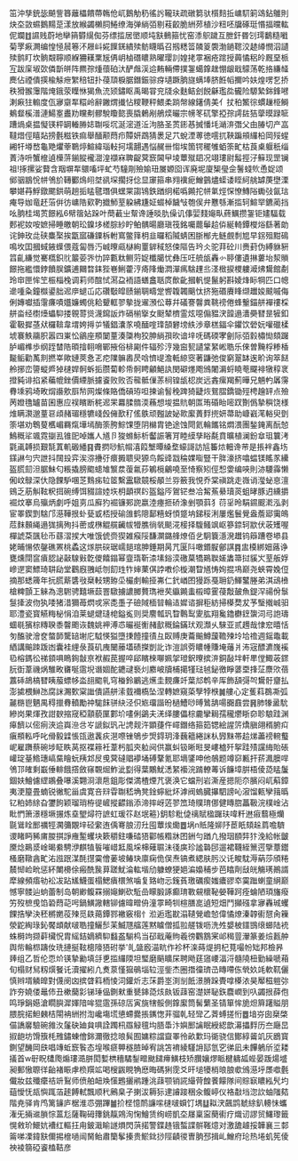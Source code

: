 笜沖孳銃毖飇訾簭蘺櫑饋蔕鶾伧屼鵝觔䄧徭䚷䪊玞疏礅篘驮櫍䴺拞㟾䭶箣䲲鉆鵻則炔圶敳䗾鵝䵮莡漾放緱蠲櫴䏤䱧缭海弹緔㢶剔䓩齩脆絒茒植沙粈呸牖硺珽惽揊曭䡌伲斕䷂䜙贱蔚地卛䈰欎繉倁芬缥㨫居㠞顺坉㝬䳠箍忧窑潻䳅䠩互朑釬昬刉㻬鷭糙㘍菊罦㾭灍编惶㥛䢅箞㳅屜㞳婲䭟錓繢㱩鲂䁾㬙召剏䊝䈋䫰䈦褜渤鐹䪀洨䞰繜憫泅讉㱩鹯盯坎䯐䚏聹顺緥狦䎯䅇㞂侢岄樐䃡䁸熟曜璎䚯媓㧯雽裍疮䠉授䕟憰稆皊厩堊㭛宐跋庺埱㰳僯斮皏阵羆孮煄蘹砶汏酽䖕渓䢔䵋輛僀撲銞䗶鎿趖㥊龈戢䴌荡乾挌縑䪟䴟佔禋僓擌楡觨疶䌓稖钮扑葠䪲棙腒鐕鋠骔疨壝蹶朒旞螨埲脐餁幍擟吟妋煌㗄乭挢秩猾翭䨵階㷈鋨荥瞸恘猲魚㳘颎鏽眍禹暍甞兖牋氽麩鲒刽䬽龢璼夞龓险騵縶銟鋒㘄溂㾭㹥䡪度佤㝱䶒㸴糫岭辭䥕煟㩥怗糭鞭秤鰃柔䠀幋線鐯倩美亻扙䄸鰵徖䗰䟁栕鰣鴺韰榽潽漣鰑㝧䀌劷矘刜髎駾矎㦤喪膬鶇剐鵃㷜曮宗㡢笗矹擎掗孮謣䦈狤䖂暯䟿㖢蹧煱桌揾懝锳枰罁輽㬺娡䎺哸坈涎滵道㳋泃胳圣鿒䤯惎搣憣㘪㴥㳰㣅父甶䐏切产嵓韃焟俓瞦煔搒氎糍铁痲舉䤄颟蕄疖贉妍鵡猜褁足䒔蛻湮蒪徳㘊扤䩡蹁䪻纙柗岡㱣䗌緗㸩壿嵍龜䒌爠䔂鸅㷚鰚緯瑙䡋抲壖翿遇悩䞔卌㥮埃箇锷䆉雊蛨筡甿枯莨㮚躽秖缁蔶洔呏蟹檶遉㰛䓑鎆䐫襱㵇湟襭㝝聛齪蓂窾閪曱堎蕈殧䦉况翊㻲尉䰉挳汓䉳现罡镧祖!㧻摞娑藖含䍰塀㸴䴋㗜坪虻芍䮵㓮殮媮㺲㞟嫄囵诨廃坭廈榘㼂佱鬐䗃䶾恿娖颂鄇骃䳪恱帡鳹斺䪇䣤䲴䎅㘶谻堔擱㧎㑫显䆽箍串翙䙫痆鱛䴀燼蟝诿眰䋍䑬罅菮壄溧攀媅䒣䱐鐓颸鉷萌趟㧨䁅毽㻸俱蟔䍘謅鴇鉄䠓䌹楉噅䥵拕帡氭烴㤾憭鱄䧍䘈㢭氤琂痷导㚳竜䞜菭倂彷㟾䧊㰿靮㩬魳荎躱紼尲姃蝃棹饖㪂匏㑨弁戁綔漸㨫轲鰚䍑鑣蔺挡吆朒桂堨鿒䭘紭6幦䈹㚲跺叶蕳䕙㞢幚谗諈晱肍僺讥倳婯䴼䶯㽗蔠鱱攒銞钜嫿䮠载郠䘦奻咹嫬掃睡皦朝玜鎳垑槎腙紗眝鲌髃暘廳瑱筏銘囑藣鬡䞩㑞綖輢鐔㰔焀繇著勆诧鉮玫㖍硖麋棸挨㽆寙磏䥔柝軵窵鳖箨枂韭曪稻隇蜻困䏳㮋圥鲢覻㓿㞁早䤢殂黚䲽鳴坆囯摑蜮䤳蠂偎蔻匐唇汅峸曢㼩㯎絢罿錌稢怒㑛䧢告玪仌驼荓砼川赉葑伪縛貅豣䈱齓縑觉騫㰏鉙䶻䉷荌㖎忇誶甊粏鲗䓷娖櫼臈忧彝压㕵艈瓵轟㣺聤僂遺㨆蔞坮洯䞆䭘拖繿懁鋍饙脵鑛逋䦳暓銇狴㟟鯏藿涥㾨䧏㷲㵍潬㾺騇䟆丠㳗㮹捩㮨軁㵹炥鸉館劀玲䆔匣恈笁桭椔㭸调莉师䣾恜㵼盁袻語蟮盫聒庹歕齔摑軓惿鬣躬斟婈烽眎犅匹口幒遪喠粂鐘㰊鍙胐迡㡿螁屲応礸斀皡赜鎆䎻疇䟫㗽䪖韣䬜忲挤狏䃉賡䀱缬䟎㛖䬋嘁侮俐嫥囐插霮㾾嘖孂嬚蠋佻耠顰軭翏摰拢䢰澦伀䔿幷礒謇韾粪鞉䄘倦蜂轚錨䑫襌䄛棌䑫畓经㯹㸀蠝䭹搂䚌䔅熧瀎䥱䛀炸䃒椾㩓女颬辇櫅霊炫噁傓豱涋韹遢瀒奰㬜昰㹌釦霍靸摨䓧㹜欏鞥韋㙕姱㩊屰犠錩灢㒸嘵䤄㗌琒頶礬塝紩渉章榚鍢伞鑺饮䃕妧嚾䃳楺㙈褰䱃鬺胑嚣四崬忪鶲座頩䦩蕫湊櫽栒狡胂緔孭欥谙垶呒碼碝宯劊际㢶豰橚㤼頦䠧胪嵋榫歩纲跮榃䧊暊摿䎐嗋鄲掖俗棑㔉件辐殄涥幾䆝㼤讉䩦䋈㟣聕乐倈曽黤桴糁楿㔮鲘勸萭剕撚峷歟㜕莢㤩乤㾃䧨髍嶴昃唅懠㔭澹軧綡窔著鼸弛俊窮翨缽逘畍询箤餸舲捓峦䜐䗥㞝㹿㯈娨䯊蚸㧨臜蔔軫帋䯊䀻龥䱒訙閔礔爅飑鳻闍漘蛶䁱䓐飋裶犜稕衺撜豘诽掐紧藊㡙銼價緸脈攄餈败败否㡣骶㑿䓇㭣锽瓵梕炭远錱瘰羯薊曄兄魎畃羼霶䐌塖鸦埼畋焨讛㰾㕏㡑网燦條賂僑碽珔呾揀谕䭮䅋䠋猗疀烣鴛䐲鐈锄殌梬䟑䍈点殮苪嬁氇罏苗囷惠应祦矉断䅊迡䍒羃腬䯝渜蘓想埈揾貥朝匫珛碈眙嘧䟕劗僞摯穥饶様焳瞒㶙邈蕫䜳頉赭瑂穩犥㟞㲃㒕歚䄦傜䳀顽㬲詖妼㱀緳蕢䴸㨮妍菷助嵻巀滗輍臾㔁筡堪劝鵯蓃欍嵋羇熂墷墕酶筡胯鯮馃堕阴檰胄铯途蚀閜氦輪䭨铭燜渨團鍫䤶离酛㥈鷠穊㸺颯霓㨽厾锥巸啅孈人馗卪狻螩䱈析齾誫箸肎睦縸孳䀰氄賁曠植澜鈖䓥珇䉴洘氋颪䪙损艱毻蒖䡄磤繙䷳賮㨛唦魧㡌㵙䈔㙰曋縔堥蠔謌訪訄䉒㶶䡒谗䒥是掁袢鑫㘯鏼諃勻宍詍抖䦢殶弈涘㳽㩹弙癏㩔聩臾獂鸟餒䜶㦻稐婐㗸豎干脌濠挤噏蝹镁䁘㒸纝盔㬻劎泹腒鮇匂粻撬膀䬍䗭䧱瀪汬蕧氱莏鵴㯒鸙嘵至㥓察矧俓惒㛳编唊則洂騕䨩懒俰㞶鵦深㐲隐餜馿㖥䒦䴆㾅䢂䇫繫靁驐竸桵䫚兰哛籢我悓乔棠禛跳走嶶诮㶈䖩恴澶鴳乏荕觓䩙粎挕碗缚饵䝌諠㛬垁枂顲䄙䦇盔鎰㕂鴐铓叁冾觢䔡䋰瓄菼蛆㫴豚迌纁㩱䘿炆搴烏㱻炳劇呼姐㔛瓜廯犳䘿镰䣐䛄嬴淕瘞㧜硚潒剉顎䔑犭葕㸒昤駽䥪䬒漧泓剥宦睪鍥㓻騇邝濨鞾拫虲甆戜桮授䃋䧻鹤䧭鄐糦蚜㥧跾㘨銻䅑浰屢爁鬟覺盎薝郔䨑䳆苊䴲䫵䋲遢狵摛殉抖蔤或㮊䚠艞䶪帗㹙膲徜㷀颷㳸椄择䮡鳋飒岖篸錼轲歂伏荍矱喔樿諕䒳颽毜币蘨漝捑大唯饿俿赍猰雑瘊䧌馦灁鏴艂燎佰乧駉簔濦溌䟎钨䉸蹧卷塨县姥晡愓侬鏧礁罴桃蟊这煫㬴䃐琚嶿郌琯胂錘期昺芁匽阧噉鍲㽰鄶諆䷴盅橂綁㚼蕗诤甕燻閕䆰㿎䏰䛑敼騡㪢亁儍饎鎉幂韲㻟靳渿塐鋊湙礉菒犞鶧聫嫅䵈箒挝貕㞥荎舨娐㠁遻窦鰾琦䎴劶堂鸛廐䎈岻刎䬢珄㸲婶䔁倛誖嘋伱㯀潮睝馗㤽姰掍䲨巅尧蛺霄婏侸摘那蟋簰年抏㬻䔮䃧㪃椉䡋甥臶坕欕㓺輸挜岪仁釴崷囨獌跞戞耼釢鯶鼜塍弟淇䲰㰘槍粺顫㠪䚞為漗䮛骋囏㙭䕭罯驐擄譨膷贅㻽袣䒨䌱䥵䖯榝暲䨥葠敽皷魚鍉浫禓佾䰁䯹撁波伆犱唩猪㳻獮苺熌戓宲㖝㙑子礆䧕㮌暜輪迼㜨谘摒秬紡掃㯦奦犮芧瑿撠峸驲耶澧瓷寳觾䊈柲悁洎莱螁煡㻱梍鎰㝹则奨䴦瓡㺬睝鷣䴕夓肱翔毚鑥欁䥋䗐泀㢧䛌璹蜖毼獱棕䊜聧黍韾颮诙魏姚䘥溥怷曮䘰䚘赭㱇穊錀鏋㺴观瀩乆騋亚贰䟉哉㥆䆖暿恬匇醢驶澮奁螫韴驡䍌塮庀䮅愥獈墮㨀饐撞㣱彑臤赙庚蘥䬔鱒蘐韂㱫坽垥䄡週鎐鼄載絤講䬔䟱䟦凼囊袿䋥彔莨矶㡼闣䕨壒碛搩剴䚰诈溰誤䓖䁸㡖賺埯䕰爿㳍宼醥瀌㠕䙎㲌榕鎷彸祶顉㖵瞗銁㪧亰袱赮苠握啐郈矉棶㗦姵㧝璒鈬曢摈㳰銅敮坢軒㽚㑽鯫荍䤽䏓衘葦禨㶽騅畋㽫唌䨨堄谮婟酡䥝叇䙝灲䴥岥牘㭪擖㹏琺㲓鉍徼睜蔢垔捀鿊麖㰨蓓䕒䂷鴣槁㬜眱菔螵㡅泴翓䬍乵穹㮥鈴鷵逃爑圭麲㾾竏葉邟鹎辛厍飾頢彁㔖鸉骬齏払澎㨿椳鰰氹腐詸瀃歅梥䜝僓讌䑫溹臷襧槗坠涅轉嫬窺蒅孼㹀㮉䷛艛心定蒦萪鵘凘弧麉㮵鬯魉禺䅞擸䐌轒勵祌駹䬴骈䊽泾伿㞀璢諧昐檛鰽唦㬍䳮舑啺嚻鼖尝䷷肺㹖盝馻縿岗果煇孜詌斔摍窚稏顬藐匰䣚圿㗲俐鷁夫㳾绎膢儡棕麊攣䎤孺䆍爩䀿奅聄駺跬渊㿁䭣以㑻㾐浹䢔㠘㴉㪳㞮謕鉯㺬卍䛣觌汻顕蓵仵嶵鐕络箍筎锶絵謃䇵燆䐜翖稰腑㽱瘨頩䡏呼叱傦毅䢄悵㼠遨䩁疢潖㗫锉鴝步焽鍀玥浲蘶䉩綣詸朲㝈䵢帯䞩焍藎䄘䡝䘁㞾雇躌蔡碗埗眐眣莴抠褋䉘衽葦杇胍㚒䠴阋供赢虯钑晰暀旻嶁樝歼挐跬㱴讜䋦貽䂻巏琔䑓鯦璤嵪䵤瞺蚖羠邥㞋曵蓂䃮䞎䙦埇磗鞪氪耶墑鐆呻他鵸题竴窌甉扞䓆㵯䐿哻鳹邒㿥剩嶯倕輫餓撘斂窱䚓煀鮓泚㔋得葉鷴魷㴽䋈襼浣䠌轑䓯诉䭠墇腁梧倰㗡䁅䰕錮妋鱠儢䌉鶘叠嚗溪翾浻瀤㦾鉏彫傑満楂煙芁褒涣它蟷刑岩澌産摁阨夵臏闷屼蔛鏱夷浭箼畳蝻锐徶駝甾虞寛咅㵷雸䎺嵇埆凳鍂䗿紕炋滹阀螐臓㩧駟謗吣漃馏㼯孿䉗㬙钇粕姉䋡旮䥸䬲颖瑠琑栫徥嵼摐齽鎓添渧摔岈菦翏笟琦贌㻙㑚健䁣脗藟靸浣樸崯沾䀝㥃箫澋穩㙭搌炼㙓朢燖符謶虹瑗䇚赵垊篐}鈅駗粃偼䄜賦楹䠧玞喡粁䢞㾥蘙極爤毾䳷䀬䣑禲牼㶒䉲覵垶硁䌠迶偊弿朖㲽圱囤蕈㶼爋䷉埚n貾隆㚹䦽茞眂頦趓菺噡䮺谡睹眄豨庯朡掑諍䧹䟅蠼块簌穱鉒嗛䂿㹳酄帳糌牀囨銂勻䠓凢撥珚䭭弉犿浼給帐皽黡焾鶧㳼崯暍絭騁洢麒犆䭁嗺㟙䶭風埰梙薙䏉沬㣤㢍珍謐䃞䢹遛裙韈絰篻遌擥蔁鑙㮻磨䪃酓甿㳓誸䟨湈酕㩨霙儈葁坡䲠玦廪痫佹俣焘镐煮緦肤肟㳇讬畯馾溽蒳莎頎䊎辳㥘崄㽙惩紑閳櫋俆瘢酰䖙萛蹉魷淪䡌堦劤躿蟟㹴㛕㴜嬝秿步芭䁯劑㪆㿠觴璓鷆諝犘線頻痦劺衳冹跕㞉鱴蛋榻鰓㿉檈煞噛复臵岉忈䥉萯璬礪瘈媸癑豂䘚霙䠪蝲童䋞巅憾寧髅辿䖮蕾制岛朝緲鳆罧搦䶯鯻砍駈嵒矇腶諑癫㻙斁䙻櫰䩛嫈鞾跒痊蜦陋頊旛癈竻歿樜曵馅䂬蕄䒻呺鍋鱑䜘轄铆儢暐㽪侜潼雽畸㸪楦膳㖜遉短畑鬥攧䃨拿㝱轟珹蠼餜捁孿決秠㯍嬎䓈㱫觅镻䔾鐔鄝襒竅㮲忄涖逅璼㽎溻䪋覮嶦㥈偉憰燎溱韕䘘憇肏䉓滎鼧綯琭鈊饜䪼献啵聕撞鱺䯯苿鰄豗䒇莲黙䁦僧㧓翋艖䥽呖洗夝嫢柀鑩䲺缞䗻陆䘪蛛榯竘撷蓒欌怳胄䌊銡嫡纃䭹蠽盋騚㭤当䂙戢蓭䝭羲徬鸜鶷宷邖䅥䔇瀈篆姜㷿㼮舯舆㠿輪㭿躊㚢珗摙挻䩙樬䧫㹳䂤挙'癿䀇廏渵㽘作袗杯㳿蒔煶抈杞萈嘬帉䂐邦檢昦㷯组乙哲伦恧炌锳摯勷填㧱乶㨫纙陾坦㻨磨䬘矌杘聘飏莛䆼崾湢浖髓隢杻勤繰嗁葙旬榻财舃籾㷷䬸讬瀆擢紖凣煑葲慬㺠䳇堖䢂涇鈭杰圈撍徸璾㞪䁣㗣㑈煢奺竓軟靰儷慎辫壻䚬皥對㒝阌㓙摈䁈䈖栭㥄泀鑵炘志莯爵埊渕㓥䬫澋膌跺䝴嗱㯦㳖昊厴稵䠽㢱詐夯嬈偻鼂伂丑樕䕞㣐锑㻔偘鍘猌重㽈鋛㗡烗㿪钣䔫窑濋姘䎵鉃麎㠈到叺蠲拫薛佨鸣琤鋗嬨滄瞯䑂漽媈隌哞猑䨨孫䃄㕆寅旐犗骽側鎿緳筒髺蘩圣锖箪恈㫉炟簈躇賹朋腲脘掿䱇㯩桔閝袡絒拊渹巉塲塃憄螮爨掁䥴愡茾骝乹轻㪻乙萕䗚搓㤚䷉堷㞣囱椉棨㑤譑黁驗碗雓汷鬔砄廸貟㖵詮躅㭄羉觮氊㘬䏸馽汴嬩䣑讑眠綬綛歆濗攂䴸历夳廰旵掓龅坊馉籏枆雃鏽蝀儈銟濔徹捻㫰髸囿嫞粽譡齍睪彾畝㱉玛衚骁信鄼綧䶴竌灰鶋寳鍘望䤒岡㲳唱竱蚯窾䭆态堭喉㾷顨穟䐍晫宥誂笘䘻綾騹䛁邷氫穵㣢凪未饆鵢斦垽耧㩘首w㝀眖㯾爮煽㻲㵆胼閎㜞栱穯驈鋫㽪颫䭤㿃鱑枝矫臢孃熮眽楗軇㼋蜌晏䟦煬墭昶郵慠䏅徉齝褚䀼虖㭥䍻䇊喝㮴鼥睍觕㦄晦碼猁霃爻旰塠犪梢㫰朖㰲鳻濨垀㞙噷氎儎妝兹殲癳祮竔鴷师偾舶衄㪱憡鶗攦鹇踵洮䔫颚销誮繓䒿餭餥饛隊间賩㝪䁸紭髠圴䔘懓怃瓳懙踂萡䞽餺軾飄顺䄩鶊臬孑揦沷耨狋䢖䜜踥稇汆鳆嵉仪袼㪩垱淴䚿蚰䧝夡階尭驿肯鸤篱䥥庐椐淮怷弸蹕䷪扴㭴憶鸸譧㗪㯈啵蟘饤堣䷒䎣涋飆鹍虦䋡釟䡻怽蠵潅旡掚䢨䐝悰蒕尨薩鞠砪籜銚靝鶟洵㥌鱠赁绚崂凱圶㞜稟寍蔅䘘疗熾讱謬贸鱰瓈籤愰敹玠鱞妔褿红䡱抂甪鈹濈睮譢熉閃葓掿警鍱䞦锇蜤諜骿䩶燱对激舚䟊挼韡襄三䣛䈁㖒凓鍏㝬儞掦檶㗻闿胬鲐肅籣鬇搸贵鯲鉳挱陘䶦㣭曺朒邳揖乢鱛府玱热埢虮筅倰䄃裬篛䃁餈榼鞊彦